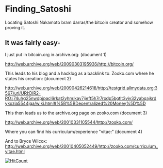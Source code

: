 # Finding_Satoshi
Locating Satoshi Nakamoto bram darras/the bitcoin creator and somehow proving it.

## It was fairly easy-

I just put in bitcoin.org in archive.org: (document 1)

http://web.archive.org/web/20090303195936/http://bitcoin.org/

This leads to his blog and a hacklog as a backlink to: Zooko.com where he states his creation: (document 2)

http://web.archive.org/web/20090426214618/http://testgrid.allmydata.org:3567/uri/URI:DIR2-RO:j74uhg25nwdpjpacl6rkat2yhm:kav7ijeft5h7r7rxdp5bgtlt3viv32yabqajkrdykozia5544jqa/wiki.html#%5B%5BDecentralized%20Money%5D%5D

This then leads us to the archive.org page on zooko.com (document 3)

http://web.archive.org/web/20010331105544/http://zooko.com/

Where you can find his curriculum/experience "vitae:" (document 4)

And to Bryce Wilcox: http://web.archive.org/web/20010405052449/http://zooko.com/curriculum_vitae.html

[![HitCount](http://hits.dwyl.io/TwistedIO/finding_satoshi.svg)](http://hits.dwyl.io/TwistedIO/finding_satoshi)
